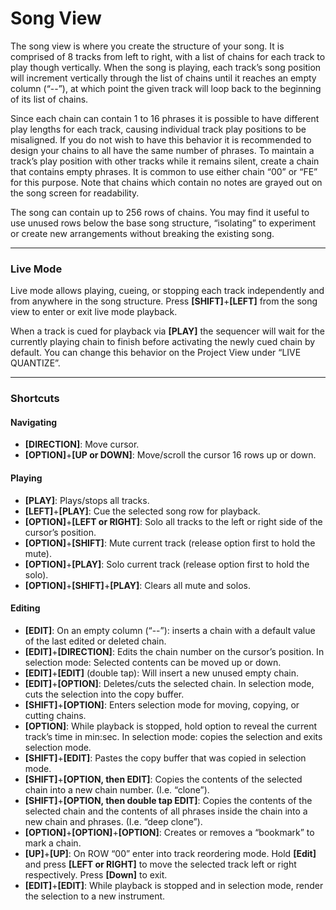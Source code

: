 # Song View

The song view is where you create the structure of your song. It is comprised of 8 tracks from left to right, with a list of chains for each track to play though vertically. When the song is playing, each track’s song position will increment vertically through the list of chains until it reaches an empty column (“--”), at which point the given track will loop back to the beginning of its list of chains.

Since each chain can contain 1 to 16 phrases it is possible to have different play lengths for each track, causing individual track play positions to be misaligned. If you do not wish to have this behavior it is recommended to design your chains to all have the same number of phrases. To maintain a track’s play position with other tracks while it remains silent, create a chain that contains empty phrases. It is common to use either chain “00” or “FE” for this purpose. Note that chains which contain no notes are grayed out on the song screen for readability.

The song can contain up to 256 rows of chains. You may find it useful to use unused rows below the base song structure, “isolating” to experiment or create new arrangements without breaking the existing song.

***

### Live Mode

Live mode allows playing, cueing, or stopping each track independently and from anywhere in the song structure. Press **[SHIFT]**+**[LEFT]** from the song view to enter or exit live mode playback.

When a track is cued for playback via **[PLAY]** the sequencer will wait for the currently playing chain to finish before activating the newly cued chain by default. You can change this behavior on the Project View under “LIVE QUANTIZE”.

***

### Shortcuts

#### Navigating
* **[DIRECTION]**: Move cursor.
* **[OPTION]**+**[UP or DOWN]**: Move/scroll the cursor 16 rows up or down.

#### Playing
* **[PLAY]**: Plays/stops all tracks.
* **[LEFT]**+**[PLAY]**: Cue the selected song row for playback.
* **[OPTION]**+**[LEFT or RIGHT]**: Solo all tracks to the left or right side of the cursor’s position.
* **[OPTION]**+**[SHIFT]**: Mute current track (release option first to hold the mute).
* **[OPTION]**+**[PLAY]**: Solo current track (release option first to hold the solo).
* **[OPTION]**+**[SHIFT]**+**[PLAY]**: Clears all mute and solos.

#### Editing
* **[EDIT]**: On an empty column (“--”): inserts a chain with a default value of the last edited or deleted chain.
* **[EDIT]**+**[DIRECTION]**: Edits the chain number on the cursor’s position. In selection mode: Selected contents can be moved up or down.
* **[EDIT]**+**[EDIT]** (double tap): Will insert a new unused empty chain.
* **[EDIT]**+**[OPTION]**: Deletes/cuts the selected chain. In selection mode, cuts the selection into the copy buffer.
* **[SHIFT]**+**[OPTION]**: Enters selection mode for moving, copying, or cutting chains.
* **[OPTION]**: While playback is stopped, hold option to reveal the current track’s time in min:sec. In selection mode: copies the selection and exits selection mode.
* **[SHIFT]**+**[EDIT]**: Pastes the copy buffer that was copied in selection mode.
* **[SHIFT]**+**[OPTION, then EDIT]**: Copies the contents of the selected chain into a new chain number. (I.e. “clone”).
* **[SHIFT]**+**[OPTION, then double tap EDIT]**: Copies the contents of the selected chain and the contents of all phrases inside the chain into a new chain and phrases. (I.e. “deep clone”).
* **[OPTION]**+**[OPTION]**+**[OPTION]**: Creates or removes a “bookmark” to mark a chain.
* **[UP]**+**[UP]**: On ROW “00” enter into track reordering mode. Hold **[Edit]** and press **[LEFT or RIGHT]** to move the selected track left or right respectively. Press **[Down]** to exit.
* **[EDIT]**+**[EDIT]**: While playback is stopped and in selection mode, render the selection to a new instrument.
